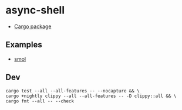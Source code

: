 # async-shell

* [Cargo package](https://crates.io/crates/async-shell)

## Examples

* [smol](demos/smol/src/sample.rs)

## Dev

```
cargo test --all --all-features -- --nocapture && \
cargo +nightly clippy --all --all-features -- -D clippy::all && \
cargo fmt --all -- --check
```
